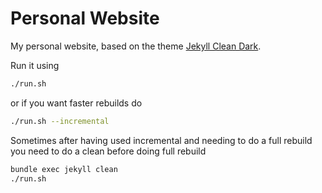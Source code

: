 # Personal Website

My personal website, based on the theme [Jekyll Clean Dark](https://github.com/streetturtle/jekyll-clean-dark).

Run it using 
```sh
./run.sh
```
or if you want faster rebuilds do
```sh
./run.sh --incremental
```

Sometimes after having used incremental and needing to do a full rebuild you need to do a clean before doing full rebuild
```sh
bundle exec jekyll clean
./run.sh
```

